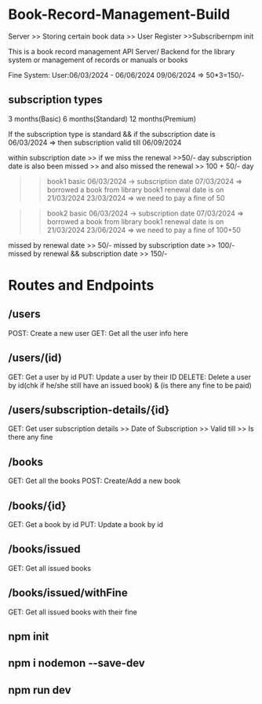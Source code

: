 # Book-Record-Management-Build

Server >> Storing certain book data
       >> User Register
       >>Subscribernpm init


This is a book record management API Server/ Backend for the library system or management of records or manuals or books

Fine System:
User:06/03/2024 - 06/06/2024
09/06/2024 => 50*3=150/-


## subscription types
3 months(Basic)
6 months(Standard)
12 months(Premium)

If the subscription type is standard && if the subscription date is 06/03/2024
=> then subscription valid till 06/09/2024

within subscription date >> if we miss the renewal >>50/- day
subscription date is also been missed >> and also missed the renewal >> 100 + 50/- day


>> book1
>> basic 
>> 06/03/2024 -> subscription date
>> 07/03/2024 => borrowed a book from library
>> book1 renewal date is on 21/03/2024
>>23/03/2024 => we need to pay a fine of 50


>> book2
>> basic 
>> 06/03/2024 -> subscription date
>> 07/03/2024 => borrowed a book from library
>> book1 renewal date is on 21/03/2024
>>23/06/2024 => we need to pay a fine of 100+50


missed by renewal date >> 50/-
missed by subscription date >> 100/-
missed by renewal && subscription date >> 150/-





# Routes and Endpoints

## /users
POST: Create a new user
GET: Get all the user info here

## /users/(id)
GET: Get a user by id 
PUT: Update a user by their ID
DELETE: Delete a user by id(chk if he/she still have an issued book) & (is there any fine to be paid)

## /users/subscription-details/{id}
GET: Get user subscription details
         >> Date of Subscription
         >> Valid till
         >> Is there any fine

## /books
GET: Get all the books
POST: Create/Add a new book

## /books/{id}
GET: Get a book by id
PUT: Update a book by id

## /books/issued
GET: Get all issued books

## /books/issued/withFine
GET: Get all issued books with their fine




## npm init
## npm i nodemon --save-dev
## npm run dev